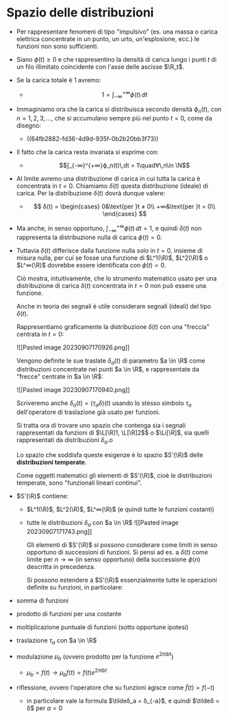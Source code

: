# Spazio delle distribuzioni
- Per rappresentare fenomeni di tipo "impulsivo" (es. una massa o carica elettrica concentrate in un punto, un urto, un'esplosione, ecc.) le funzioni non sono sufficienti.
- Siano $ϕ(t) \ge 0$ e che rappresentino la densità di carica lungo i punti $t$ di un filo illimitato coincidente con l'asse delle ascisse $\R_t$.
- Se la carica totale è 1 avremo:
	- $$1 = \int_{-∞}^{+∞}ϕ(t)\,dt$$
- Immaginiamo ora che la carica si distribuisca secondo densità $ϕ_n(t)$, con $n = 1,2,3,…$, che si accumulano sempre più nel punto $t = 0$, come da disegno:
	- ((64fb2882-fd36-4d9d-935f-0b2b20bb3f73))
- Il fatto che la carica resta invariata si esprime con:
	- $$∫_{-∞}^{+∞}ϕ_n(t)\,dt = 1\quad∀\,n\in \N$$
- Al limite avremo una distribuzione di carica in cui tutta la carica è concentrata in $t = 0$. Chiamiamo $δ(t)$ questa distribuzione (ideale) di carica. Per la distribuzione $δ(t)$ dovrà dunque valere:
	- $$
	  δ(t) = \begin{cases}
	  0&\text{per }t ≠ 0\\
	  +∞&\text{per }t = 0\\
	  \end{cases}
	  $$
- Ma anche, in senso opportuno, $\int_{-∞}^{+∞}ϕ(t)\,dt = 1$, e quindi $δ(t)$ non rappresenta la distribuzione nulla di carica $ϕ(t) = 0$.
- Tuttavia $δ(t)$ differisce dalla funzione nulla solo in $t=0$, insieme di misura nulla, per cui se fosse una funzione di $L^1(\R)$,  $L^2(\R)$ o $L^∞(\R)$ dovrebbe essere identificata con $ϕ(t) = 0$.
  
  Ciò mostra, intuitivamente, che lo strumento matematico usato per una distribuzione di carica $δ(t)$ concentrata in $t=0$ non può essere una funzione.
  
  Anche in teoria dei segnali è utile considerare segnali (ideali) del tipo $δ(t)$.
  
  Rappresentiamo graficamente la distribuzione $δ(t)$ con una "freccia" centrata in $t=0$:
  
  ![[Pasted image 20230907170926.png]]
  
  Vengono definite le sue traslate $δ_a(t)$ di parametro $a \in \R$ come distribuzioni concentrate nei punti $a \in \R$, e rappresentate da "frecce" centrate in $a \in \R$:
  
  ![[Pasted image 20230907170940.png]]
  
  Scriveremo anche $δ_a(t) = (τ_aδ)(t)$ usando lo stesso simbolo $τ_a$ dell'operatore di traslazione già usato per funzioni.
  
  Si tratta ora di trovare uno spazio che contenga sia i segnali rappresentati da funzioni di $\L[\R]1, \L[\R]2$$ o $\Li[\R]$, sia quelli rappresentati da distribuzioni $δ_a$.o
  
  Lo spazio che soddisfa queste esigenze è lo spazio $S'(\R)$ delle **distribuzioni temperate**.
  
  Come oggetti matematici gli elementi di $S'(\R)$, cioè le distribuzioni temperate, sono "funzionali lineari continui".
- $S'(\R)$ contiene:
	- $L^1(\R)$, $L^2(\R)$, $L^∞(\R)$ (e quindi tutte le funzioni costanti)
	- tutte le distribuzioni $δ_a$ con $a \in \R$
	  ![[Pasted image 20230907171743.png]]
	  
	  Gli elementi di $S'(\R)$ si possono considerare come limiti in senso opportuno di successioni di funzioni.
	  Si pensi ad es. a $δ(t)$ come limite per $n \rightarrow ∞$ (in senso opportuno) della successione $ϕ(n)$ descritta in precedenza.
	  
	  Si possono estendere a $S'(\R)$ essenzialmente tutte le operazioni definite su funzioni, in particolare:
- somma di funzioni
- prodotto di funzioni per una costante
- moltiplicazione puntuale di funzioni (sotto opportune ipotesi)
- traslazione $τ_a$ con $a \in \R$
- modulazione $\mu_b$ (ovvero prodotto per la funzione $e^{2πibt}$)
	- $\mu_b = f(t) \rightarrow \mu_bf(t) = f(t) e^{2πibt}$
- riflessione, ovvero l'operatore che su funzioni agisce come $\tilde{f}(t) = f(-t)$
	- in particolare vale la formula $\tildeδ_a = δ_{-a}$, e quindi $\tildeδ = δ$ per $a = 0$